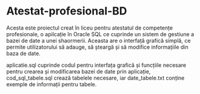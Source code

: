 # Atestat-profesional-BD
Acesta este proiectul creat în liceu pentru atestatul de competențe profesionale, o apilcație în Oracle SQL ce cuprinde un sistem de gestiune a bazei de date a unei shaormerii. Aceasta are o interfață grafică simplă, ce permite utilizatorului să adauge, să șteargă și să modifice informațiile din baza de date.

aplicatie.sql cuprinde codul pentru interfața grafică și funcțiile necesare pentru crearea și modificarea bazei de date prin aplicație, cod_sql_tabele.sql crează tabelele necesare, iar date_tabele.txt conține exemple de informații pentru tabele.
